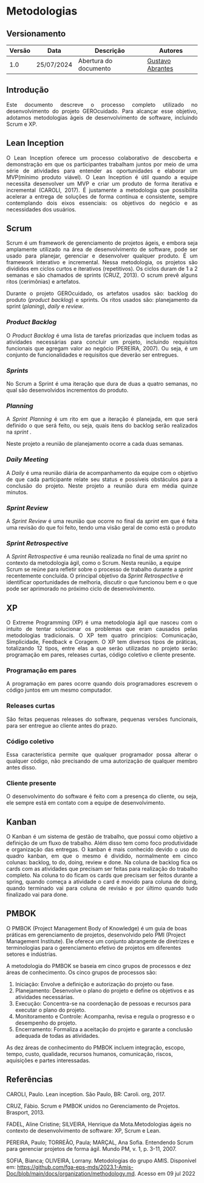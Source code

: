 # Metodologias

## Versionamento

| Versão | Data       | Descrição             | Autores     |
| ------ | ---------- | --------------------- | ----------- |
| 1.0    | 25/07/2024 | Abertura do documento | [Gustavo Abrantes](https://github.com/GustaaSZ) |

## Introdução

<p align="justify"> Este documento descreve o processo completo utilizado no desenvolvimento do projeto GEROcuidado. Para alcançar esse objetivo, adotamos metodologias ágeis de desenvolvimento de software, incluindo Scrum e XP. </p>

## Lean Inception

<p align="justify"> O Lean Inception oferece um processo colaborativo de descoberta e demonstração em que os participantes trabalham juntos por meio de uma série de atividades para entender as oportunidades e elaborar um MVP(mínimo produto viável). O Lean Inception é útil quando a equipe necessita desenvolver um MVP e criar um produto de forma iterativa e incremental (CAROLI, 2017). É justamente a metodologia que possibilita acelerar a entrega de soluções de forma contínua e consistente, sempre contemplando dois eixos essenciais: os objetivos do negócio e as necessidades dos usuários. </p>

## Scrum

<p align="justify"> Scrum é um framework de gerenciamento de projetos ágeis, e embora seja amplamente utilizado na área de desenvolvimento de software, pode ser usado para planejar, gerenciar e desenvolver qualquer produto. É um framework interativo e incremental. Nessa metodologia, os projetos são divididos em ciclos curtos e iterativos (repetitivos). Os ciclos duram de 1 a 2 
 semanas e são chamados de sprints (CRUZ, 2013). O scrum prevê alguns ritos (cerimônias) e artefatos.
</p>

<p align="justify">Durante o projeto GEROcuidado, os artefatos usados são: backlog do produto (<i>product backlog</i>) e sprints. Os ritos usados são: planejamento da sprint (<i>planing</i>), <i>daily</i> e <i>review</i>. </p>

### <i>Product Backlog</i>

<p align="justify">O <i>Product Backlog</i> é uma lista de tarefas priorizadas que incluem todas as atividades necessárias para concluir um projeto, incluindo requisitos funcionais que agregam valor ao negócio (PEREIRA, 2007). Ou seja, é um conjunto de funcionalidades e requisitos que deverão ser entregues. </p>

### <i>Sprints</i>

<p align="justify">No Scrum a Sprint é uma iteração que dura de duas a quatro semanas, no qual são desenvolvidos incrementos do produto.</p>

### <i>Planning</i>

<p align="justify">A <i>Sprint Planning</i> é um rito em que a iteração é planejada, em que será definido o que será feito, ou seja, quais itens do backlog serão realizados na <i>sprint </i>.</p>

<p align="justify"> Neste projeto a reunião de planejamento ocorre a cada duas semanas.</p>

### <i>Daily Meeting</i>

<p align="justify"> A <i>Daily</i> é uma reunião diária de acompanhamento da equipe com o objetivo de que cada participante relate seu status e possíveis obstáculos para a conclusão do projeto. Neste projeto a reunião dura em média quinze minutos. </p>

### <i>Sprint Review</i>

<p align="justify"> A <i>Sprint Review</i>  é uma reunião que ocorre no final da <i>sprint</i> em que é feita uma revisão do que foi feito, tendo uma visão geral de como está o produto </p>

### <i>Sprint Retrospective</i>

A <i>Sprint Retrospective</i> é uma reunião realizada no final de uma <i>sprint</i> no contexto da metodologia ágil, como o Scrum. Nesta reunião, a equipe Scrum se reúne para refletir sobre o processo de trabalho durante a <i>sprint</i> recentemente concluída. O principal objetivo da <i>Sprint Retrospective</i> é identificar oportunidades de melhoria, discutir o que funcionou bem e o que pode ser aprimorado no próximo ciclo de desenvolvimento.

## XP

<p align="justify"> O Extreme Programming (XP) é uma metodologia ágil que nasceu com o intuito de tentar solucionar os problemas que eram causados pelas metodologias tradicionais. O XP tem quatro princípios: Comunicação, Simplicidade, Feedback e Coragem.  O XP tem diversos tipos de práticas, totalizando 12 tipos, entre elas a que serão utilizadas no projeto serão: programação em pares, releases curtas, código coletivo e cliente presente.
</p>

### Programação em pares

<p align="justify"> A programação em pares ocorre quando dois programadores escrevem o código juntos em um mesmo computador.
</p>

### Releases curtas

<p align="justify"> São feitas pequenas releases do software, pequenas versões funcionais, para ser entregue ao cliente antes do prazo.
</p>

### Código coletivo

<p align="justify"> Essa característica permite que qualquer programador possa alterar o qualquer código, não precisando de uma autorização de qualquer membro antes disso.
</p>

### Cliente presente

<p align="justify"> O desenvolvimento do software é feito com a presença do cliente, ou seja, ele sempre está em contato com a equipe de desenvolvimento.
</p>

## Kanban

<p align="justify"> O Kanban é um sistema de gestão de trabalho, que possui como objetivo a definição de um fluxo de trabalho. Além disso tem como foco produtividade e organização das entregas. O kanban é mais conhecido devido o uso do quadro kanban, em que o mesmo é dividido, normalmente em cinco colunas: backlog, to do, doing, review e done. Na coluna de backlog fica os cards com as atividades que precisam ser feitas para realização do trabalho completo. Na coluna to do ficam os cards que precisam ser feitos durante a spring, quando começa a atividade o card é movido para coluna de doing, quando terminado vai para coluna de revisão e por último quando tudo finalizado vai para done. </p>

## PMBOK

<p>O PMBOK (Project Management Body of Knowledge) é um guia de boas práticas em gerenciamento de projetos, desenvolvido pelo PMI (Project Management Institute). Ele oferece um conjunto abrangente de diretrizes e terminologias para o gerenciamento efetivo de projetos em diferentes setores e indústrias.<br>
<p>
A metodologia do PMBOK se baseia em cinco grupos de processos e dez áreas de conhecimento. Os cinco grupos de processos são:
<ol>
    <li>Iniciação: Envolve a definição e autorização do projeto ou fase.</li>
    <li>Planejamento: Desenvolve o plano do projeto e define os objetivos e as atividades necessárias.</li>
    <li>Execução: Concentra-se na coordenação de pessoas e recursos para executar o plano do projeto.</li>
    <li>Monitoramento e Controle: Acompanha, revisa e regula o progresso e o desempenho do projeto.</li>
    <li>Encerramento: Formaliza a aceitação do projeto e garante a conclusão adequada de todas as atividades.</li>
</ol>
As dez áreas de conhecimento do PMBOK incluem integração, escopo, tempo, custo, qualidade, recursos humanos, comunicação, riscos, aquisições e partes interessadas.
</p>

</p>

## Referências

CAROLI, Paulo. Lean inception. São Paulo, BR: Caroli. org, 2017.

CRUZ, Fábio. Scrum e PMBOK unidos no Gerenciamento de Projetos. Brasport, 2013.

FADEL, Aline Cristine; SILVEIRA, Henrique da Mota.Metodologias ágeis no contexto de
desenvolvimento de software: XP, Scrum e Lean.

PEREIRA, Paulo; TORREÃO, Paula; MARÇAL, Ana Sofia. Entendendo Scrum para gerenciar projetos de forma ágil. Mundo PM, v. 1, p. 3-11, 2007.

SOFIA, Bianca; OLIVEIRA, Lorrany. Metodologias do grupo AMIS. Disponível em: https://github.com/fga-eps-mds/2023.1-Amis-Doc/blob/main/docs/organization/methodology.md. Acesso em 09 jul 2022
